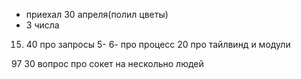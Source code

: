 - приехал 30 апреля(полил цветы)
- 3 числа 



15. 40 про запросы
5- 6- про процесс
20 про тайлвинд и модули 

97 30 вопрос про сокет на нескольно людей

